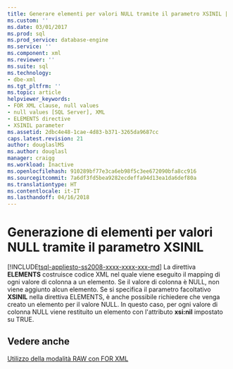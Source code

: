 ```yaml
---
title: Generare elementi per valori NULL tramite il parametro XSINIL | Microsoft Docs
ms.custom: ''
ms.date: 03/01/2017
ms.prod: sql
ms.prod_service: database-engine
ms.service: ''
ms.component: xml
ms.reviewer: ''
ms.suite: sql
ms.technology:
- dbe-xml
ms.tgt_pltfrm: ''
ms.topic: article
helpviewer_keywords:
- FOR XML clause, null values
- null values [SQL Server], XML
- ELEMENTS directive
- XSINIL parameter
ms.assetid: 2dbc4e48-1cae-4d83-b371-3265da9687cc
caps.latest.revision: 21
author: douglaslMS
ms.author: douglasl
manager: craigg
ms.workload: Inactive
ms.openlocfilehash: 910289bf77e3ca6eb98f5c3ee672090bfa8cc916
ms.sourcegitcommit: 7a6df3fd5bea9282ecdeffa94d13ea1da6def80a
ms.translationtype: HT
ms.contentlocale: it-IT
ms.lasthandoff: 04/16/2018
---
```

# <a name="generate-elements-for-null-values-with-the-xsinil-parameter"></a>Generazione di elementi per valori NULL tramite il parametro XSINIL
[!INCLUDE[tsql-appliesto-ss2008-xxxx-xxxx-xxx-md](../../includes/tsql-appliesto-ss2008-xxxx-xxxx-xxx-md.md)]
  La direttiva **ELEMENTS** costruisce codice XML nel quale viene eseguito il mapping di ogni valore di colonna a un elemento. Se il valore di colonna è NULL, non viene aggiunto alcun elemento. Se si specifica il parametro facoltativo **XSINIL** nella direttiva ELEMENTS, è anche possibile richiedere che venga creato un elemento per il valore NULL. In questo caso, per ogni valore di colonna NULL viene restituito un elemento con l'attributo **xsi:nil** impostato su TRUE.  
  
## <a name="see-also"></a>Vedere anche  
 [Utilizzo della modalità RAW con FOR XML](../../relational-databases/xml/use-raw-mode-with-for-xml.md)  
  
  
